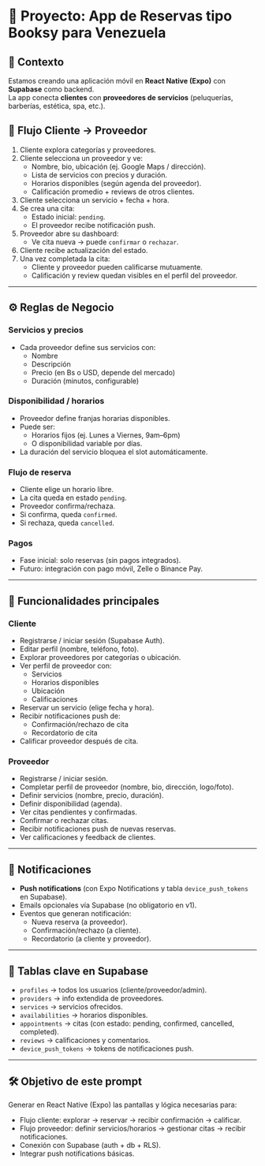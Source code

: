 # 📲 Proyecto: App de Reservas tipo Booksy para Venezuela

## 🎯 Contexto
Estamos creando una aplicación móvil en **React Native (Expo)** con **Supabase** como backend.  
La app conecta **clientes** con **proveedores de servicios** (peluquerías, barberías, estética, spa, etc.).  

## 🔑 Flujo Cliente → Proveedor
1. Cliente explora categorías y proveedores.
2. Cliente selecciona un proveedor y ve:
   - Nombre, bio, ubicación (ej. Google Maps / dirección).
   - Lista de servicios con precios y duración.
   - Horarios disponibles (según agenda del proveedor).
   - Calificación promedio + reviews de otros clientes.
3. Cliente selecciona un servicio + fecha + hora.
4. Se crea una cita:
   - Estado inicial: `pending`.
   - El proveedor recibe notificación push.
5. Proveedor abre su dashboard:
   - Ve cita nueva → puede `confirmar` o `rechazar`.
6. Cliente recibe actualización del estado.
7. Una vez completada la cita:
   - Cliente y proveedor pueden calificarse mutuamente.
   - Calificación y review quedan visibles en el perfil del proveedor.

---

## ⚙️ Reglas de Negocio

### Servicios y precios
- Cada proveedor define sus servicios con:
  - Nombre
  - Descripción
  - Precio (en Bs o USD, depende del mercado)
  - Duración (minutos, configurable)

### Disponibilidad / horarios
- Proveedor define franjas horarias disponibles.
- Puede ser:
  - Horarios fijos (ej. Lunes a Viernes, 9am–6pm)
  - O disponibilidad variable por días.
- La duración del servicio bloquea el slot automáticamente.

### Flujo de reserva
- Cliente elige un horario libre.
- La cita queda en estado `pending`.
- Proveedor confirma/rechaza.
- Si confirma, queda `confirmed`.
- Si rechaza, queda `cancelled`.

### Pagos
- Fase inicial: solo reservas (sin pagos integrados).
- Futuro: integración con pago móvil, Zelle o Binance Pay.

---

## 📱 Funcionalidades principales

### Cliente
- Registrarse / iniciar sesión (Supabase Auth).
- Editar perfil (nombre, teléfono, foto).
- Explorar proveedores por categorías o ubicación.
- Ver perfil de proveedor con:
  - Servicios
  - Horarios disponibles
  - Ubicación
  - Calificaciones
- Reservar un servicio (elige fecha y hora).
- Recibir notificaciones push de:
  - Confirmación/rechazo de cita
  - Recordatorio de cita
- Calificar proveedor después de cita.

### Proveedor
- Registrarse / iniciar sesión.
- Completar perfil de proveedor (nombre, bio, dirección, logo/foto).
- Definir servicios (nombre, precio, duración).
- Definir disponibilidad (agenda).
- Ver citas pendientes y confirmadas.
- Confirmar o rechazar citas.
- Recibir notificaciones push de nuevas reservas.
- Ver calificaciones y feedback de clientes.

---

## 🔔 Notificaciones
- **Push notifications** (con Expo Notifications y tabla `device_push_tokens` en Supabase).
- Emails opcionales vía Supabase (no obligatorio en v1).
- Eventos que generan notificación:
  - Nueva reserva (a proveedor).
  - Confirmación/rechazo (a cliente).
  - Recordatorio (a cliente y proveedor).

---

## 📂 Tablas clave en Supabase
- `profiles` → todos los usuarios (cliente/proveedor/admin).
- `providers` → info extendida de proveedores.
- `services` → servicios ofrecidos.
- `availabilities` → horarios disponibles.
- `appointments` → citas (con estado: pending, confirmed, cancelled, completed).
- `reviews` → calificaciones y comentarios.
- `device_push_tokens` → tokens de notificaciones push.

---

## 🛠️ Objetivo de este prompt
Generar en React Native (Expo) las pantallas y lógica necesarias para:
- Flujo cliente: explorar → reservar → recibir confirmación → calificar.
- Flujo proveedor: definir servicios/horarios → gestionar citas → recibir notificaciones.
- Conexión con Supabase (auth + db + RLS).
- Integrar push notifications básicas.

